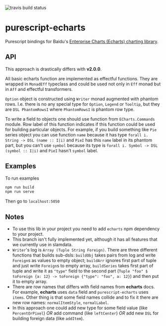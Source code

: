 ![travis build status](https://travis-ci.org/cryogenian/purescript-echarts.svg?branch=master)
# purescript-echarts

Purescript bindings for Baidu's [Enterprise Charts (Echarts) charting library](https://github.com/ecomfe/echarts).

## API

This approach is drastically differs with __v2.0.0__.

All basic echarts function are implemented as effectful functions. They are wrapped in `MonadEff` typeclass and could be used not only in `Eff` monad but in `Aff` and effectful transformers.

`Option` object is constructed using `Writer` monad augmented with phantom rows. I.e. there is no any
special type for `Option`, `Legend` or `Tooltip`, but they are `DSL PhantomRowsI` where `PhantomRowsI` is phantom row type.

To write a field to objects one should use function from `ECharts.Commands` module. Row label of this function indicates if this function could be used for building particular objects. For example, if you build something like `Pie` series object you can use function `name` because it has type `forall i. String -> DSL (name :: I|i)` and `PieI` has this `name` label in its phantom part, but you can't use `symbol` because its type is `forall i. Symbol -> DSL (symbol :: I|i)` and `PieI` hasn't `symbol` label.

## Examples

To run examples
```bash
npm run build
npm run serve
```
Then go to `localhost:5050`

## Notes

* To use this lib in your project you need to add `echarts` npm dependency to your project.
* This branch isn't fully implemented yet, although it has all features that we currently use in slamdata.
* `Writer`'s log is `Array (Tuple String Foreign)`. There are three different functions that builds sub-dsls: `buildObj` takes pairs from log and write `Foreign`s as values to empty object; `buildArr` ignores first part of tuple and just write `Foreign`s to empty array, `buildSeries` takes first part of tuple and write it as `"type"` field to the second part (`Tuple "foo" $ toForeign {a: 12} -> toForeign {"type": "foo", a: 12}`) and then put it to empty array.
* There are row names that differs with field names from __echarts__ docs. For example, __echarts__ uses `data` field and `purescript-echarts` uses `items`. Other thing is that some field names collide and to fix it there are new row names: `normalItemStyle`, `normalLabel`.
* In this approach one could add new type for some field value (like `PercentOrPixel`) _OR_ add command (like `leftCenter`) _OR_ add new `DSL` for building foreign data (like `addItem`).
